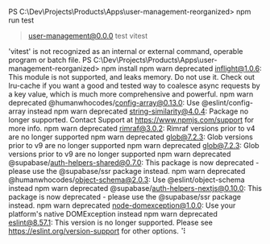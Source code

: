 PS C:\Dev\Projects\Products\Apps\user-management-reorganized> npm run test

> user-management@0.0.0 test
> vitest

'vitest' is not recognized as an internal or external command,
operable program or batch file.
PS C:\Dev\Projects\Products\Apps\user-management-reorganized> npm install
npm warn deprecated inflight@1.0.6: This module is not supported, and leaks memory. Do not use it. Check out lru-cache if you want a good and tested way to coalesce async requests by a key value, which is much more comprehensive and powerful.
npm warn deprecated @humanwhocodes/config-array@0.13.0: Use @eslint/config-array instead
npm warn deprecated string-similarity@4.0.4: Package no longer supported. Contact Support at https://www.npmjs.com/support for more info.
npm warn deprecated rimraf@3.0.2: Rimraf versions prior to v4 are no longer supported
npm warn deprecated glob@7.2.3: Glob versions prior to v9 are no longer supported
npm warn deprecated glob@7.2.3: Glob versions prior to v9 are no longer supported
npm warn deprecated @supabase/auth-helpers-shared@0.7.0: This package is now deprecated - please use the @supabase/ssr package instead.
npm warn deprecated @humanwhocodes/object-schema@2.0.3: Use @eslint/object-schema instead
npm warn deprecated @supabase/auth-helpers-nextjs@0.10.0: This package is now deprecated - please use the @supabase/ssr package instead.
npm warn deprecated node-domexception@1.0.0: Use your platform's native DOMException instead
npm warn deprecated eslint@8.57.1: This version is no longer supported. Please see https://eslint.org/version-support for other options.
⠹
